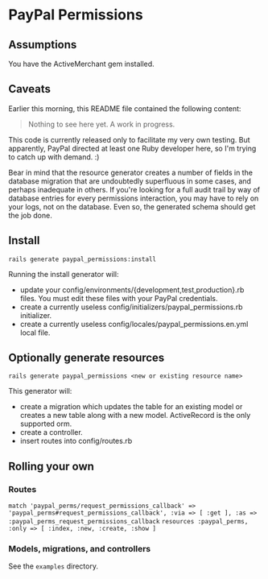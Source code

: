 # PayPal Permissions

## Assumptions

You have the ActiveMerchant gem installed.

## Caveats

Earlier this morning, this README file contained the following content:

> Nothing to see here yet. A work in progress.

This code is currently released only to facilitate my very own testing. But apparently, PayPal directed at least one Ruby developer here, so I'm trying to catch up with demand. :)

Bear in mind that the resource generator creates a number of fields in the database migration that are undoubtedly superfluous in some cases, and perhaps inadequate in others. If you're looking for a full audit trail by way of database entries for every permissions interaction, you may have to rely on your logs, not on the database. Even so, the generated schema should get the job done.

## Install

`rails generate paypal_permissions:install`

Running the install generator will:

- update your config/environments/{development,test,production}.rb files. You must edit these files with your PayPal credentials.
- create a currently useless config/initializers/paypal_permissions.rb initializer.
- create a currently useless config/locales/paypal_permissions.en.yml local file.


## Optionally generate resources

`rails generate paypal_permissions <new or existing resource name>`

This generator will:

- create a migration which updates the table for an existing model or creates a new table along with a new model. ActiveRecord is the only supported orm.
- create a controller.
- insert routes into config/routes.rb


## Rolling your own

### Routes

`match 'paypal_perms/request_permissions_callback' => 'paypal_perms#request_permissions_callback',
    :via => [ :get ], :as => :paypal_perms_request_permissions_callback`
`resources :paypal_perms, :only => [ :index, :new, :create, :show ]`

### Models, migrations, and controllers

See the `examples` directory.
